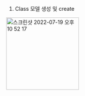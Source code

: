 1. Class 모델 생성 및 create

<img width="194" alt="스크린샷 2022-07-19 오후 10 52 17" src="https://user-images.githubusercontent.com/97225263/179767145-3ec217c0-7aec-44d9-9949-3fa688809941.png">

